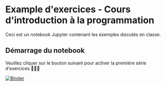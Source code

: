 Example d'exercices - Cours d'introduction à la programmation
=============================================================

Ceci est un notebook Jupyter contenant les exemples discutés en classe.

## Démarrage du notebook

Veuillez cliquer sur le bouton suivant pour activer la première série d'exercices 🎉👍🏽

[![Binder](https://mybinder.org/badge_logo.svg)](https://mybinder.org/v2/gh/profmboivin/tp-1-martinboivin/tree/main/main?urlpath=%2Fdoc%2Ftree%2FLes_boucles.ipynb)


